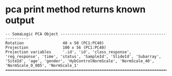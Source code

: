 # pca print method returns known output

    -- SomaLogic PCA Object --------------------------------------------------------
    Rotation                 40 x 50 (PC1:PC40)
    Projection               100 x 56 (PC1:PC40)
    Projection variables     '.id', 'id', 'class_response', 'reg_response', 'time', 'status', 'SampleId', 'SlideId', 'Subarray', 'SiteId', 'age', 'gender', 'HybControlNormScale', 'NormScale_40', 'NormScale_0_005', 'NormScale_1'
    ================================================================================

